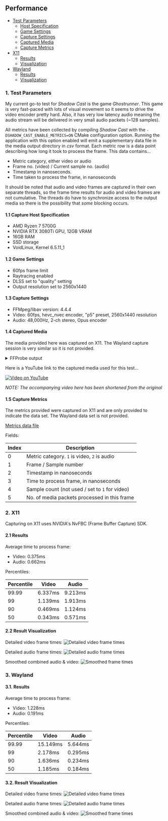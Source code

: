 ## Performance

- [Test Parameters](#1-test-parameters)
  * [Host Specification](#11-capture-host-specification)
  * [Game Settings](#12-game-settings)
  * [Capture Settings](#13-capture-settings)
  * [Captured Media](#14-captured-media)
  * [Capture Metrics](#15-capture-metrics)
- [X11](#2-x11)
  * [Results](#21-results)
  * [Visualization](#22-result-visualization)
- [Wayland](#3-wayland)
  * [Results](#31-results)
  * [Visualization](#32-result-visualization)

### 1. Test Parameters
My current go-to test for *Shadow Cast* is the game *Ghostrunner*. This game is very fast-paced with lots of visual movement so it seems to drive the video encoder pretty hard. Also, it has very low latency audio meaning the audio stream will be delivered in very small audio packets (~128 samples).

All metrics have been collected by compiling *Shadow Cast* with the `-DSHADOW_CAST_ENABLE_METRICS=ON` CMake configuration option. Running the application with this option enabled will emit a supplementary data file in the media output directory in *csv* format. Each metric row is a data point describing how long it took to process the frame. This data contains...

- Metric category, either video or audio
- Frame no. (video) / Current sample no. (audio)
- Timestamp in nanoseconds.
- Time taken to process the frame, in nanoseconds

It should be noted that audio and video frames are captured in their own separate threads, so the frame time results for audio and video frames are not cumulative. The threads do have to synchronize access to the output media so there is the possibility that _some_ blocking occurs.

#### 1.1 Capture Host Specification
- AMD Ryzen 7 5700G
- NVIDIA RTX 3080Ti GPU, 12GB VRAM
- 16GB RAM
- SSD storage
- VoidLinux, Kernel 6.5.11\_1

#### 1.2 Game Settings
- 60fps frame limit
- Raytracing enabled
- DLSS set to "quality" setting
- Output resolution set to 2560x1440

#### 1.3 Capture Settings
- FFMpeg/libav version: 4.4.4
- Video: 60fps, hevc\_nvec encoder, "p5" preset, 2560x1440 resolution
- Audio: 48,000Hz, 2-ch stereo, Opus encoder

#### 1.4 Captured Media

The media provided here was captured on X11. The Wayland capture session is very similar so it is not provided.

<details>
<summary>FFProbe output</summary>

```
ffprobe version 4.4.4 Copyright (c) 2007-2023 the FFmpeg developers
  built with gcc 12.2.0 (GCC)
  configuration: --prefix=/usr --disable-debug --enable-gpl --enable-gnutls --disable-stripping --enable-libcdio --enable-version3 --enable-runtime-cpudetect --enable-libmp3lame --enable-libvorbis --enable-libxvid --enable-libx264 --enable-libvpx --enable-libtheora --enable-shared --enable-static --enable-libxcb --enable-libpulse --enable-libfreetype --enable-libmodplug --enable-libspeex --enable-libcelt --enable-libass --enable-libopus --enable-librtmp --enable-libjack --disable-libopencore_amrnb --disable-libopencore_amrwb --disable-libopenjpeg --enable-postproc --enable-opencl --enable-libvmaf --enable-libx265 --enable-libv4l2 --enable-libaom --enable-vaapi --enable-vdpau --enable-libbs2b --enable-avresample --enable-libvidstab --enable-libdav1d --disable-libzimg --enable-libwebp --disable-libmysofa --enable-vulkan --enable-libdrm --enable-libsvtav1 --enable-libsrt --enable-librist --enable-nvenc --enable-nvdec
  libavutil      56. 70.100 / 56. 70.100
  libavcodec     58.134.100 / 58.134.100
  libavformat    58. 76.100 / 58. 76.100
  libavdevice    58. 13.100 / 58. 13.100
  libavfilter     7.110.100 /  7.110.100
  libavresample   4.  0.  0 /  4.  0.  0
  libswscale      5.  9.100 /  5.  9.100
  libswresample   3.  9.100 /  3.  9.100
  libpostproc    55.  9.100 / 55.  9.100
Input #0, mov,mp4,m4a,3gp,3g2,mj2, from 'gr-test.mp4':
  Metadata:
    major_brand     : isom
    minor_version   : 512
    compatible_brands: isomiso2mp41
    encoder         : Lavf58.76.100
  Duration: 00:07:51.78, start: 0.000000, bitrate: 123479 kb/s
  Stream #0:0(und): Audio: opus (Opus / 0x7375704F), 48000 Hz, stereo, fltp, 118 kb/s (default)
    Metadata:
      handler_name    : SoundHandler
      vendor_id       : [0][0][0][0]
  Stream #0:1(und): Video: hevc (Rext) (hev1 / 0x31766568), yuv444p(tv), 2560x1440 [SAR 1:1 DAR 16:9], 123350 kb/s, 60 fps, 60 tbr, 90k tbn, 60 tbc (default)
    Metadata:
      handler_name    : VideoHandler
      vendor_id       : [0][0][0][0]
```

</details>

Here is a YouTube link to the captured media used for this test...

[![Video on YouTube](http://i3.ytimg.com/vi/UEIIrn50KB8/hqdefault.jpg)](https://www.youtube.com/watch?v=UEIIrn50KB8)

_NOTE: The accompanying video here has been shortened from the original_

#### 1.5 Capture Metrics

The metrics provided were captured on X11 and are only provided to indicate the data set. The Wayland data set is not provided.

[Metrics data file](data/ghostrunner.mp4.metrics)

Fields:

| Index     | Description                                       |
|---------  |-------------------                                |
| 0         | Metric category. `1` is video, `2` is audio       |
| 1         | Frame / Sample number                             |
| 2         | Timestamp in nanoseconds                          |
| 3         | Time to process frame, in nanoseconds             |
| 4         | Sample count (not used / set to `1` for video)    |
| 5         | No. of media packets processed in this frame      |

### 2. X11
Capturing on X11 uses NVIDIA's NvFBC (Frame Buffer Capture) SDK.

#### 2.1 Results

Average time to process frame:

* Video: 0.375ms
* Audio: 0.662ms

Percentiles:

| Percentile    | Video             | Audio             |
|----------     |---------------    |-----------------  |
| 99.99         | 6.337ms           | 9.213ms           |
| 99            | 1.139ms           | 1.913ms           |
| 90            | 0.469ms           | 1.124ms           |
| 50            | 0.343ms           | 0.571ms           |

#### 2.2 Result Visualization

Detailed video frame times:
![Detailed video frame times](images/ghostrunner-x11-detailed-video.png)

Detailed audio frame times:
![Detailed audio frame times](images/ghostrunner-x11-detailed-audio.png)

Smoothed combined audio & video:
![Smoothed frame times](images/ghostrunner-x11-smoothed.png)

### 3. Wayland

#### 3.1. Results

Average time to process frame:

* Video: 1.228ms
* Audio: 0.191ms

Percentiles:

| Percentile    | Video             | Audio             |
|----------     |---------------    |-----------------  |
| 99.99         | 15.149ms          | 5.644ms           |
| 99            | 2.178ms           | 0.295ms           |
| 90            | 1.636ms           | 0.234ms           |
| 50            | 1.185ms           | 0.184ms           |

#### 3.2. Result Visualization

Detailed video frame times:
![Detailed video frame times](images/ghostrunner-wayland-detailed-video.png)

Detailed audio frame times:
![Detailed audio frame times](images/ghostrunner-wayland-detailed-audio.png)

Smoothed combined audio & video:
![Smoothed frame times](images/ghostrunner-wayland-smoothed.png)
